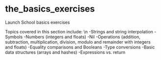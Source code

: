 # the_basics_exercises
Launch School basics exercises

Topics covered in this section include: \n
-Strings and string interpolation
-Symbols
-Numbers (integers and floats) 
-Nil 
-Operations (addition, subtraction, multiplication, division, modulo and remainder with integers and floats)
-Equality comparisons and Booleans
-Type conversions 
-Basic data structures (arrays and hashes)
-Expressions vs. return

